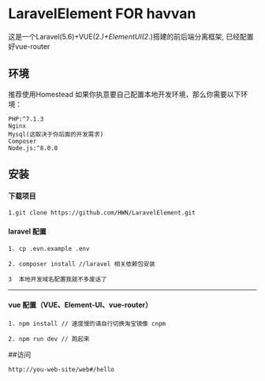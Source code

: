 # LaravelElement FOR havvan

这是一个Laravel(5.6)+VUE(2.*)+ElementUI(2.*)搭建的前后端分离框架,
已经配置好vue-router

## 环境
推荐使用Homestead
如果你执意要自己配置本地开发环境，那么你需要以下环境：

    PHP:^7.1.3
    Nginx
    Mysql(这取决于你后面的开发需求)
    Composer
    Node.js:^8.0.0

## 安装

#### 下载项目

    1.git clone https://github.com/HWN/LaravelElement.git

#### laravel 配置
    1. cp .evn.example .env

    2. composer install //laravel 相关依赖包安装

    3  本地开发域名配置我就不多废话了

---

#### vue 配置（VUE、Element-UI、vue-router）

    1. npm install // 速度慢的请自行切换淘宝镜像 cnpm
    
    2. npm run dev // 跑起来

##访问

    http://you-web-site/web#/hello